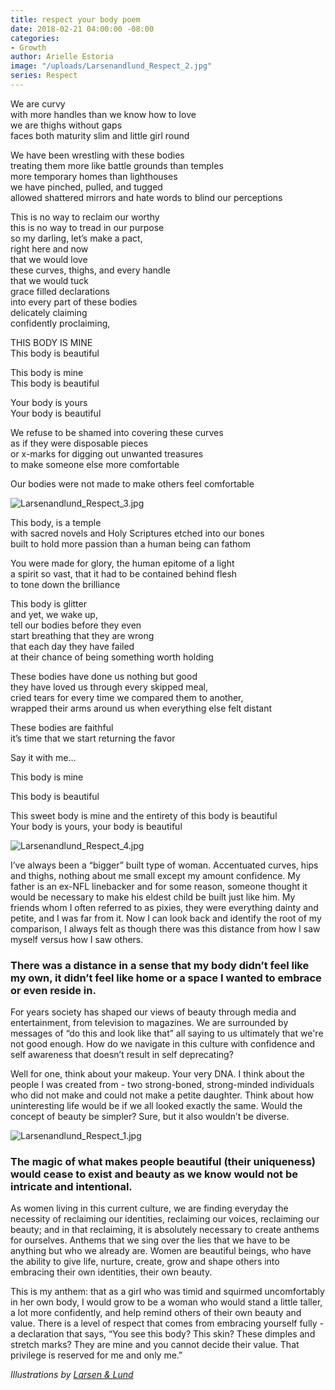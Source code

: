 ```yaml
---
title: respect your body poem
date: 2018-02-21 04:00:00 -08:00
categories:
- Growth
author: Arielle Estoria
image: "/uploads/Larsenandlund_Respect_2.jpg"
series: Respect
---
```


We are curvy  
with more handles than we know how to love  
we are thighs without gaps  
faces both maturity slim and little girl round

We have been wrestling with these bodies  
treating them more like battle grounds than temples  
more temporary homes than lighthouses  
we have pinched, pulled, and tugged  
allowed shattered mirrors and hate words to blind our perceptions

This is no way to reclaim our worthy  
this is no way to tread in our purpose  
so my darling, let’s make a pact,  
right here and now  
that we would love  
these curves, thighs, and every handle  
that we would tuck  
grace filled declarations  
into every part of these bodies  
delicately claiming  
confidently proclaiming,

THIS BODY IS MINE  
This body is beautiful

This body is mine  
This body is beautiful

Your body is yours  
Your body is beautiful

We refuse to be shamed into covering these curves  
as if they were disposable pieces  
or x-marks for digging out unwanted treasures  
to make someone else more comfortable

Our bodies were not made to make others feel comfortable

![Larsenandlund_Respect_3.jpg](/uploads/Larsenandlund_Respect_3.jpg)

This body, is a temple  
with sacred novels and Holy Scriptures etched into our bones  
built to hold more passion than a human being can fathom

You were made for glory, the human epitome of a light  
a spirit so vast, that it had to be contained behind flesh  
to tone down the brilliance

This body is glitter  
and yet, we wake up,  
tell our bodies before they even  
start breathing that they are wrong  
that each day they have failed  
at their chance of being something worth holding

These bodies have done us nothing but good  
they have loved us through every skipped meal,  
cried tears for every time we compared them to another,  
wrapped their arms around us when everything else felt distant

These bodies are faithful  
it’s time that we start returning the favor

Say it with me…

This body is mine

This body is beautiful

This sweet body is mine and the entirety of this body is beautiful  
Your body is yours, your body is beautiful

![Larsenandlund_Respect_4.jpg](/uploads/Larsenandlund_Respect_4.jpg)

I’ve always been a “bigger” built type of woman. Accentuated curves, hips and thighs, nothing about me small except my amount confidence. My father is an ex-NFL linebacker and for some reason, someone thought it would be necessary to make his eldest child be built just like him. My friends whom I often referred to as pixies, they were everything dainty and petite, and I was far from it. Now I can look back and identify the root of my comparison, I always felt as though there was this distance from how I saw myself versus how I saw others.

### There was a distance in a sense that my body didn’t feel like my own, it didn’t feel like home or a space I wanted to embrace or even reside in.

For years society has shaped our views of beauty through media and entertainment, from television to magazines. We are surrounded by messages of “do this and look like that” all saying to us ultimately that we're not good enough. How do we navigate in this culture with confidence and self awareness that doesn’t result in self deprecating?

Well for one, think about your makeup. Your very DNA. I think about the people I was created from - two strong-boned, strong-minded individuals who did not make and could not make a petite daughter. Think about how uninteresting life would be if we all looked exactly the same. Would the concept of beauty be simpler? Sure, but it also wouldn’t be diverse.

![Larsenandlund_Respect_1.jpg](/uploads/Larsenandlund_Respect_1.jpg)

### The magic of what makes people beautiful (their uniqueness) would cease to exist and beauty as we know would not be intricate and intentional.

As women living in this current culture, we are finding everyday the necessity of reclaiming our identities, reclaiming our voices, reclaiming our beauty; and in that reclaiming, it is absolutely necessary to create anthems for ourselves. Anthems that we sing over the lies that we have to be anything but who we already are. Women are beautiful beings, who have the ability to give life, nurture, create, grow and shape others into embracing their own identities, their own beauty.

This is my anthem: that as a girl who was timid and squirmed uncomfortably in her own body, I would grow to be a woman who would stand a little taller, a lot more confidently, and help remind others of their own beauty and value. There is a level of respect that comes from embracing yourself fully - a declaration that says, “You see this body? This skin? These dimples and stretch marks? They are mine and you cannot decide their value. That privilege is reserved for me and only me.”

*Illustrations by [Larsen & Lund](http://www.larsenandlund.com/)*